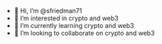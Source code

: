 - 👋 Hi, I’m @sfriedman71
- 👀 I’m interested in crypto and web3
- 🌱 I’m currently learning crypto and web3
- 💞️ I’m looking to collaborate on crypto and web3
